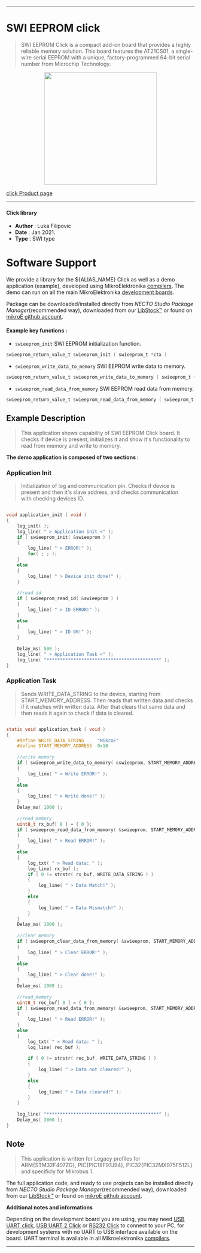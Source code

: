 
---
# SWI EEPROM click

> SWI EEPROM Click is a compact add-on board that provides a highly reliable memory solution. This board features the AT21CS01, a single-wire serial EEPROM with a unique, factory-programmed 64-bit serial number from Microchip Technology.

<p align="center">
  <img src="https://download.mikroe.com/images/click_for_ide/swi_eeprom_click.png" height=300px>
</p>

[click Product page](https://www.mikroe.com/swi-eeprom-click)

---


#### Click library

- **Author**        : Luka Filipovic
- **Date**          : Jan 2021.
- **Type**          : SWI type


# Software Support

We provide a library for the ${ALIAS_NAME} Click
as well as a demo application (example), developed using MikroElektronika
[compilers](https://www.mikroe.com/necto-studio).
The demo can run on all the main MikroElektronika [development boards](https://www.mikroe.com/development-boards).

Package can be downloaded/installed directly from *NECTO Studio Package Manager*(recommended way), downloaded from our [LibStock&trade;](https://libstock.mikroe.com) or found on [mikroE github account](https://github.com/MikroElektronika/mikrosdk_click_v2/tree/master/clicks).


#### Example key functions :

- `swieeprom_init` SWI EEPROM initialization function.
```c
swieeprom_return_value_t swieeprom_init ( swieeprom_t *ctx )
```

- `swieeprom_write_data_to_memory` SWI EEPROM write data to memory.
```c
swieeprom_return_value_t swieeprom_write_data_to_memory ( swieeprom_t *ctx, uint8_t start_mem_adr, uint8_t *tx_buf, uint16_t buf_len )
```

- `swieeprom_read_data_from_memory` SWI EEPROM read data from memory.
```c
swieeprom_return_value_t swieeprom_read_data_from_memory ( swieeprom_t *ctx, uint8_t start_mem_adr, uint8_t *rx_buf, uint16_t buf_len )
```

## Example Description

> This application shows capability of SWI EEPROM Click board.
 It checks if device is present, initializes it and show it's
 functionality to read from memory and write to memory.

**The demo application is composed of two sections :**

### Application Init

> Initialization of log and communication pin. Checks if device
is present and then it's slave address, and checks communication  
with checking devices ID.

```c

void application_init ( void )
{
    log_init( );
    log_line( " > Application init <" );
    if ( swieeprom_init( &swieeprom ) )
    {
        log_line( " > ERROR!" );
        for( ; ; );
    }
    else
    {
        log_line( " > Device init done!" );
    }
    
    //read id
    if ( swieeprom_read_id( &swieeprom ) )
    {
        log_line( " > ID ERROR!" );
    }
    else
    {
        log_line( " > ID OK!" );
    }
    
    Delay_ms( 500 );
    log_line( " > Application Task <" );
    log_line( "******************************************" );
}

```

### Application Task

> Sends WRITE_DATA_STRING to the device, starting from START_MEMORY_ADDRESS.
Then reads that written data and checks if it matches with written data.
After that clears that same data and then reads it again to check if data is cleared.

```c

static void application_task ( void )
{
    #define WRITE_DATA_STRING     "MikroE"
    #define START_MEMORY_ADDRESS  0x10
    
    //write memory
    if ( swieeprom_write_data_to_memory( &swieeprom, START_MEMORY_ADDRESS, WRITE_DATA_STRING, 6 ) )
    {
        log_line( " > Write ERROR!" );
    }
    else
    {
        log_line( " > Write done!" );
    }
    Delay_ms( 1000 );
    
    //read_memory
    uint8_t rx_buf[ 8 ] = { 0 };
    if ( swieeprom_read_data_from_memory( &swieeprom, START_MEMORY_ADDRESS, rx_buf, 6 ) )
    {
        log_line( " > Read ERROR!" );
    }
    else
    {
        log_txt( " > Read data: " );
        log_line( rx_buf );
        if ( 0 != strstr( rx_buf, WRITE_DATA_STRING ) )
        {
            log_line( " > Data Match!" );
        }
        else
        {
            log_line( " > Data Mismatch!" );
        }
    }
    Delay_ms( 1000 );
    
    //clear memory
    if ( swieeprom_clear_data_from_memory( &swieeprom, START_MEMORY_ADDRESS, 6 ) )
    {
        log_line( " > Clear ERROR!" );
    }
    else
    {
        log_line( " > Clear done!" );
    }
    Delay_ms( 1000 );
    
    //read_memory
    uint8_t rec_buf[ 8 ] = { 0 };
    if ( swieeprom_read_data_from_memory( &swieeprom, START_MEMORY_ADDRESS, rec_buf, 6 ) )
    {
        log_line( " > Read ERROR!" );
    }
    else
    {
        log_txt( " > Read data: " );
        log_line( rec_buf );
        
        if ( 0 != strstr( rec_buf, WRITE_DATA_STRING ) )
        {
            log_line( " > Data not cleared!" );
        }
        else
        {
            log_line( " > Data cleared!" );
        }
    }
    
    log_line( "******************************************" );
    Delay_ms( 3000 );
}

```

## Note

> This application is written for Legacy profiles for ARM{STM32F407ZG},
PIC{PIC18F97J94}, PIC32{PIC32MX975F512L} and specificly for Mikrobus 1.

The full application code, and ready to use projects can be installed directly from *NECTO Studio Package Manager*(recommended way), downloaded from our [LibStock&trade;](https://libstock.mikroe.com) or found on [mikroE github account](https://github.com/MikroElektronika/mikrosdk_click_v2/tree/master/clicks).

**Additional notes and informations**

Depending on the development board you are using, you may need
[USB UART click](https://www.mikroe.com/usb-uart-click),
[USB UART 2 Click](https://www.mikroe.com/usb-uart-2-click) or
[RS232 Click](https://www.mikroe.com/rs232-click) to connect to your PC, for
development systems with no UART to USB interface available on the board. UART
terminal is available in all Mikroelektronika
[compilers](https://shop.mikroe.com/compilers).

---
